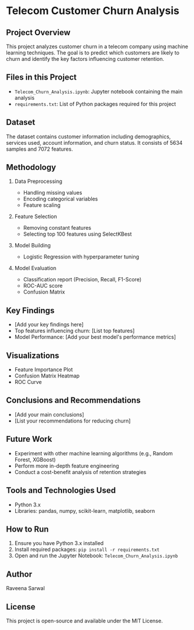 # Telecom Customer Churn Analysis

## Project Overview
This project analyzes customer churn in a telecom company using machine learning techniques. The goal is to predict which customers are likely to churn and identify the key factors influencing customer retention.

## Files in this Project
- `Telecom_Churn_Analysis.ipynb`: Jupyter notebook containing the main analysis
- `requirements.txt`: List of Python packages required for this project
  
## Dataset
The dataset contains customer information including demographics, services used, account information, and churn status. It consists of 5634 samples and 7072 features.

## Methodology
1. Data Preprocessing
   - Handling missing values
   - Encoding categorical variables
   - Feature scaling

2. Feature Selection
   - Removing constant features
   - Selecting top 100 features using SelectKBest

3. Model Building
   - Logistic Regression with hyperparameter tuning

4. Model Evaluation
   - Classification report (Precision, Recall, F1-Score)
   - ROC-AUC score
   - Confusion Matrix

## Key Findings
- [Add your key findings here]
- Top features influencing churn: [List top features]
- Model Performance: [Add your best model's performance metrics]

## Visualizations
- Feature Importance Plot
- Confusion Matrix Heatmap
- ROC Curve

## Conclusions and Recommendations
- [Add your main conclusions]
- [List your recommendations for reducing churn]

## Future Work
- Experiment with other machine learning algorithms (e.g., Random Forest, XGBoost)
- Perform more in-depth feature engineering
- Conduct a cost-benefit analysis of retention strategies

## Tools and Technologies Used
- Python 3.x
- Libraries: pandas, numpy, scikit-learn, matplotlib, seaborn

## How to Run
1. Ensure you have Python 3.x installed
2. Install required packages: `pip install -r requirements.txt`
3. Open and run the Jupyter Notebook: `Telecom_Churn_Analysis.ipynb`


## Author
Raveena Sarwal

## License
This project is open-source and available under the MIT License.
